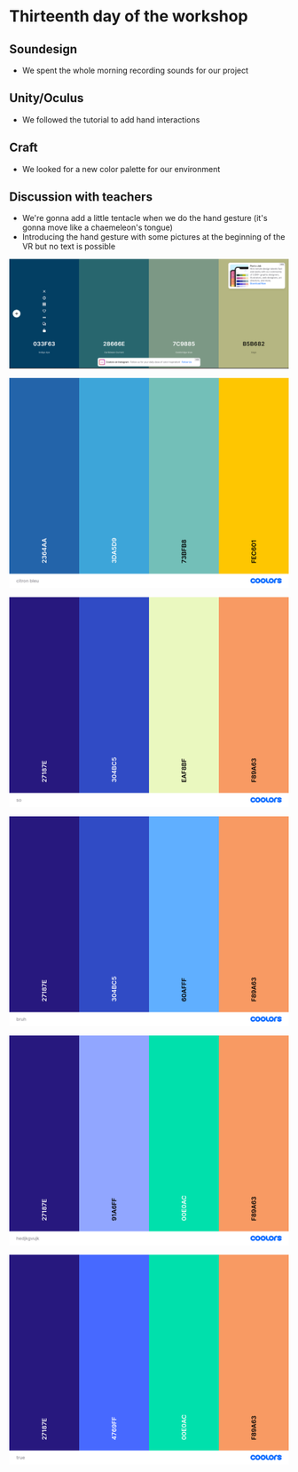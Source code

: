 # Thirteenth day of the workshop

## Soundesign

- We spent the whole morning recording sounds for our project

## Unity/Oculus

- We followed the tutorial to add hand interactions

## Craft

- We looked for a new color palette for our environment

## Discussion with teachers

- We're gonna add a little tentacle when we do the hand gesture (it's gonna move like a chaemeleon's tongue)
- Introducing the hand gesture with some pictures at the beginning of the VR but no text is possible

![](pictures/pic_07_06_2023/palette1.png)

![](pictures/pic_07_06_2023/palette2.png)

![](pictures/pic_07_06_2023/palette3.png)

![](pictures/pic_07_06_2023/palette4.png)

![](pictures/pic_07_06_2023/palette5.png)

![](pictures/pic_07_06_2023/palette6.png)

